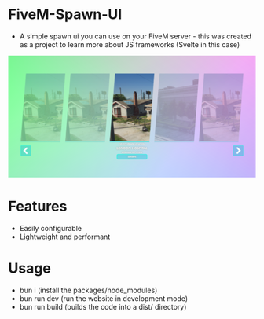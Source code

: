 # FiveM-Spawn-UI

- A simple spawn ui you can use on your FiveM server - this was created as a project to learn more about JS frameworks (Svelte in this case)

![alt text](image.png)

# Features 
- Easily configurable
- Lightweight and performant

# Usage
- bun i (install the packages/node_modules)
- bun run dev (run the website in development mode)
- bun run build (builds the code into a dist/ directory)
